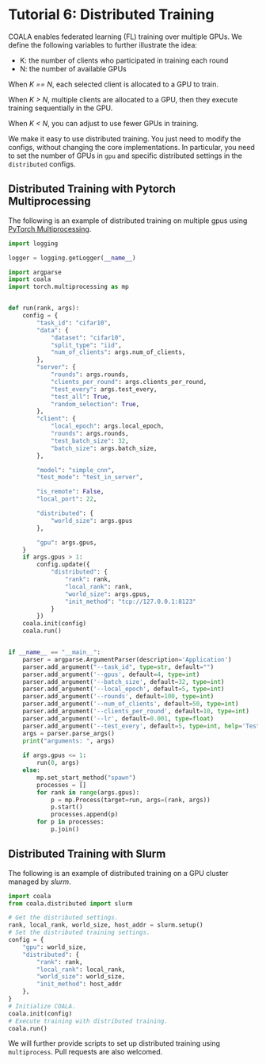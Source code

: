 # Tutorial 6: Distributed Training

COALA enables federated learning (FL) training over multiple GPUs. We define the following variables to further illustrate the idea:
* K: the number of clients who participated in training each round
* N: the number of available GPUs

When _K == N_, each selected client is allocated to a GPU to train.

When _K > N_, multiple clients are allocated to a GPU, then they execute training sequentially in the GPU.

When _K < N_, you can adjust to use fewer GPUs in training.

We make it easy to use distributed training. You just need to modify the configs, without changing the core implementations.
In particular, you need to set the number of GPUs in `gpu` and specific distributed settings in the `distributed` configs.

## Distributed Training with Pytorch Multiprocessing

The following is an example of distributed training on multiple gpus using [PyTorch Multiprocessing](https://pytorch.org/docs/stable/notes/multiprocessing.html).

```python
import logging

logger = logging.getLogger(__name__)

import argparse
import coala
import torch.multiprocessing as mp


def run(rank, args):
    config = {
        "task_id": "cifar10",
        "data": {
            "dataset": "cifar10",
            "split_type": "iid",
            "num_of_clients": args.num_of_clients,
        },
        "server": {
            "rounds": args.rounds,
            "clients_per_round": args.clients_per_round,
            "test_every": args.test_every,
            "test_all": True,
            "random_selection": True,
        },
        "client": {
            "local_epoch": args.local_epoch,
            "rounds": args.rounds,
            "test_batch_size": 32,
            "batch_size": args.batch_size,
        },

        "model": "simple_cnn",
        "test_mode": "test_in_server",

        "is_remote": False,
        "local_port": 22,

        "distributed": {
            "world_size": args.gpus
        },

        "gpu": args.gpus,
    }
    if args.gpus > 1:
        config.update({
            "distributed": {
                "rank": rank,
                "local_rank": rank,
                "world_size": args.gpus,
                "init_method": "tcp://127.0.0.1:8123"
            }
        })
    coala.init(config)
    coala.run()


if __name__ == "__main__":
    parser = argparse.ArgumentParser(description='Application')
    parser.add_argument("--task_id", type=str, default="")
    parser.add_argument('--gpus', default=4, type=int)
    parser.add_argument('--batch_size', default=32, type=int)
    parser.add_argument('--local_epoch', default=5, type=int)
    parser.add_argument('--rounds', default=100, type=int)
    parser.add_argument('--num_of_clients', default=50, type=int)
    parser.add_argument('--clients_per_round', default=10, type=int)
    parser.add_argument('--lr', default=0.001, type=float)
    parser.add_argument('--test_every', default=5, type=int, help='Test every x rounds')
    args = parser.parse_args()
    print("arguments: ", args)
    
    if args.gpus <= 1:
        run(0, args)
    else:
        mp.set_start_method("spawn")
        processes = []
        for rank in range(args.gpus):
            p = mp.Process(target=run, args=(rank, args))
            p.start()
            processes.append(p)
        for p in processes:
            p.join()
```

## Distributed Training with Slurm

The following is an example of distributed training on a GPU cluster managed by _slurm_.

```python
import coala
from coala.distributed import slurm

# Get the distributed settings.
rank, local_rank, world_size, host_addr = slurm.setup()
# Set the distributed training settings.
config = {
    "gpu": world_size,
    "distributed": {
        "rank": rank, 
        "local_rank": local_rank, 
        "world_size": world_size, 
        "init_method": host_addr
    },
}
# Initialize COALA.
coala.init(config)
# Execute training with distributed training.
coala.run()
```

We will further provide scripts to set up distributed training using `multiprocess`. 
Pull requests are also welcomed.

